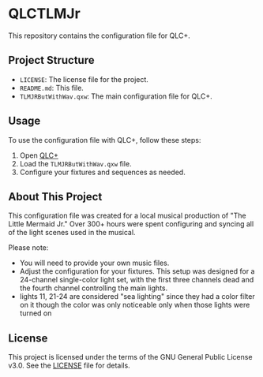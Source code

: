 # QLCTLMJr

This repository contains the configuration file for QLC+.

## Project Structure

- `LICENSE`: The license file for the project.
- `README.md`: This file.
- `TLMJRButWithWav.qxw`: The main configuration file for QLC+.

## Usage

To use the configuration file with QLC+, follow these steps:

1. Open [QLC+](https://qlcplus.org/)
2. Load the `TLMJRButWithWav.qxw` file.
3. Configure your fixtures and sequences as needed.

## About This Project

This configuration file was created for a local musical production of "The Little Mermaid Jr." Over 300+ hours were spent configuring and syncing all of the light scenes used in the musical. 

Please note:
- You will need to provide your own music files.
- Adjust the configuration for your fixtures. This setup was designed for a 24-channel single-color light set, with the first three channels dead and the fourth channel controlling the main lights.
- lights 11, 21-24 are considered "sea lighting" since they had a color filter on it though the color was only noticeable only when those lights were turned on

## License

This project is licensed under the terms of the GNU General Public License v3.0. See the [LICENSE](LICENSE) file for details.
